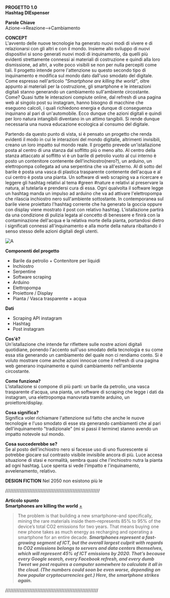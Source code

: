**PROGETTO 1.0**<br>
**Hashtag DIEspenser**


**Parole Chiave**<br>Azione-->Reazione-->Cambiamento


**CONCEPT**<br>
L'avvento delle nuove tecnologie ha generato nuovi modi di vivere e di relazionarsi con gli altri e con il mondo. Insieme allo sviluppo di nuovi dispositivi si sono generati nuovi modi di inquinamento, da quelli più evidenti strettamente connessi ai materiali di costruzione e quindi alla loro dismissione, ad altri, a volte poco visibili se non per nulla percepiti come tali. Il progetto intende porre l'attenzione su questo secondo tipo di inquinamento e modifica sul mondo dato dall'uso smodato del digitale. Come espresso nell'articolo _*"Smartphone are killing the world"*_, oltre appunto ai materiali per la costruzione, gli smartphone e le interazioni digitali stanno generando un cambiamento sull'ambiente circostante. Come? Quasi tutte le interazioni compiute online, dal refresh di una pagina web al singolo post su instagram, hanno bisogno di macchine che eseguono calcoli, i quali richiedono energia e dunque di conseguenza inquinano al pari di un'automobile. Ecco dunque che azioni digitali e quindi per loro natura intangibili diventano in un attimo tangibili. Si rende dunque necessaria una nuova educazione ecologica al consumo del digitale. 

Partendo da questo punto di vista, si è pensato un progetto che renda evidenti il modo in cui le interazioni del mondo digitalie, altrimenti invisibili, creano un loro impatto sul mondo reale. 
Il progetto prevede un'istallazione posta al centro di una stanza dal soffitto più o meno alto.
Al centro della stanza attaccato al soffitto vi è un barile di petrolio vuoto al cui interno è posto un contenitore contenente dell'inchiostro(nero?), un arduino, un elettropompa collegata ad una serpentina che va all'esterno.
Al di sotto del barile è posta una vasca di plastica trasparente contenente dell'acqua e al cui centro è posta una pianta.
Un software di web scraping va a ricercare e leggere gli hashtag relativi al tema #green #nature e relativi al preservare la natura, al tutelarla e prendersi cura di essa. Ogni qualvolta il software legge un hashtag manda un impulso ad arduino che va ad attivare l'elettropompa che rilascia inchiostro nero sull'ambiente sottostante. In contemporanea sul barile viene proiettato l'hashtag corrente che ha generato la goccia oppure con display viene mostrato il post con relativo hashtag.
L'istallazione partirà da una condizione di pulizia legata al concetto di benessere e finirà con la contaminazione dell'acqua e la relativa morte della pianta, portandosi dietro i significati connessi all'inquinamento e alla morte della natura ribaltando il senso stesso delle azioni digitali degli utenti.

![A](https://i.imgur.com/Wc8RL5Am.png)

**Componenti del progetto**<br>
* Barile da petrolio + Contenitore per liquidi
* Inchiostro
* Serpentine
* Software scraping
* Arduino
* Elettropompa
* Proiettore / Display
* Pianta / Vasca trasparente + acqua


**Dati**<br>
* Scraping API instagram<br>
* Hashtag<br>
* Post instagram<br>

**Cos'è?**<br>
Un'istallazione che intende far riflettere sulle nostre azioni digitali quotidiane, ponendo l'accento sull'uso smodato della tecnologia e su come essa stia generando un cambiamento del quale non ci rendiamo conto. Si è voluto mostrare come anche azioni innocue come il refresh di una pagina web generano inquinamento e quindi cambiamento nell'ambiente circostante.

**Come funziona?**<br>
L'istallazione si compone di più parti: un barile da petrolio, una vasca trasparente d'acqua, una pianta, un software di scraping  che legge i dati da instagram, una elettropompa manovrata tramite arduino, un proiettore/display.

**Cosa significa?**<br>
Significa voler richiamare l'attenzione sul fatto che anche le nuove tecnologie e l'uso smodato di esse sta generando cambiamenti che al pari dell'inquinamento "tradizionale" (mi si passi il termine) stanno avendo un impatto notevole sul mondo.

**Cosa succederebbe se?**<br>
Se al posto dell'inchiostro nero si facesse uso di uno fluorescente si potrebbe giocare sul contrasto visibile invisibile ancora di più. Luce accesa situazione di stasi e normalità, sembra quasi che l'inchiostro nutra la pianta ad ogni hashtag. Luce spenta si vede l'impatto e l'inquinamento, avvelenamento, relativo.

**DESIGN FICTION**
Nel 2050 non esistono più le 



///////////////////////////////////////////////////////////<br>

**Articolo spunto**<br>
**Smartphones are killing the world** [+](https://www.fastcodesign.com/90165365/smartphones-are-wrecking-the-planet-faster-than-anyone-expected)
>The problem is that building a new smartphone–and specifically, mining the rare materials inside them–represents 85% to 95% of the device’s total CO2 emissions for two years. That means buying one new phone takes as much energy as recharging and operating a smartphone for an entire decade.
 __*Smartphones represent a fast-growing segment of ICT, but the overall largest culprit with regards to CO2 emissions belongs to servers and data centers themselves, which will represent 45% of ICT emissions by 2020. That’s because every Google search, every Facebook refresh, and every dumb Tweet we post requires a computer somewhere to calculate it all in the cloud. (The numbers could soon be even worse, depending on how popular cryptocurrencies get.) Here, the smartphone strikes again.*__

//////////////////////////////////////////////////////////<br>


